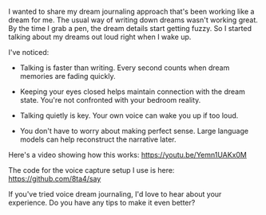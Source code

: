 I wanted to share my dream journaling approach that's been working like a dream for me. The usual way of writing down dreams wasn't working great. By the time I grab a pen, the dream details start getting fuzzy. So I started talking about my dreams out loud right when I wake up.

I've noticed:

- Talking is faster than writing. Every second counts when dream memories are fading quickly.

- Keeping your eyes closed helps maintain connection with the dream state. You're not confronted with your bedroom reality.

- Talking quietly is key. Your own voice can wake you up if too loud.

- You don't have to worry about making perfect sense. Large language models can help reconstruct the narrative later.

Here's a video showing how this works: https://youtu.be/Yemn1UAKx0M

The code for the voice capture setup I use is here: https://github.com/8ta4/say

If you've tried voice dream journaling, I'd love to hear about your experience. Do you have any tips to make it even better?
